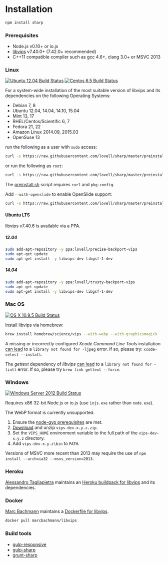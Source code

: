 # Installation

```sh
npm install sharp
```

### Prerequisites

* Node.js v0.10+ or io.js
* [libvips](https://github.com/jcupitt/libvips) v7.40.0+ (7.42.0+ recommended)
* C++11 compatible compiler such as gcc 4.6+, clang 3.0+ or MSVC 2013

### Linux

[![Ubuntu 12.04 Build Status](https://travis-ci.org/lovell/sharp.png?branch=master)](https://travis-ci.org/lovell/sharp)
[![Centos 6.5 Build Status](https://snap-ci.com/lovell/sharp/branch/master/build_image)](https://snap-ci.com/lovell/sharp/branch/master)

For a system-wide installation of the most suitable version of
libvips and its dependencies on the following Operating Systems:

* Debian 7, 8
* Ubuntu 12.04, 14.04, 14.10, 15.04
* Mint 13, 17
* RHEL/Centos/Scientific 6, 7
* Fedora 21, 22
* Amazon Linux 2014.09, 2015.03
* OpenSuse 13

run the following as a user with `sudo` access:

```sh
curl -s https://raw.githubusercontent.com/lovell/sharp/master/preinstall.sh | sudo bash -
```

or run the following as `root`:

```sh
curl -s https://raw.githubusercontent.com/lovell/sharp/master/preinstall.sh | bash -
```

The [preinstall.sh](https://github.com/lovell/sharp/blob/master/preinstall.sh) script requires `curl` and `pkg-config`.

Add `--with-openslide` to enable OpenSlide support:

```sh
curl -s https://raw.githubusercontent.com/lovell/sharp/master/preinstall.sh | sudo bash -s -- --with-openslide
```

#### Ubuntu LTS

libvips v7.40.6 is available via a PPA.

##### 12.04

```sh
sudo add-apt-repository -y ppa:lovell/precise-backport-vips
sudo apt-get update
sudo apt-get install -y libvips-dev libgsf-1-dev
```

##### 14.04

```sh
sudo add-apt-repository -y ppa:lovell/trusty-backport-vips
sudo apt-get update
sudo apt-get install -y libvips-dev libgsf-1-dev
```

### Mac OS

[![OS X 10.9.5 Build Status](https://travis-ci.org/lovell/sharp-osx-ci.png?branch=master)](https://travis-ci.org/lovell/sharp-osx-ci)

Install libvips via homebrew:

```sh
brew install homebrew/science/vips --with-webp --with-graphicsmagick
```

A missing or incorrectly configured _Xcode Command Line Tools_ installation
[can lead](https://github.com/lovell/sharp/issues/80) to a
`library not found for -ljpeg` error.
If so, please try: `xcode-select --install`.

The _gettext_ dependency of _libvips_
[can lead](https://github.com/lovell/sharp/issues/9)
to a `library not found for -lintl` error.
If so, please try `brew link gettext --force`.

### Windows

[![Windows Server 2012 Build Status](https://ci.appveyor.com/api/projects/status/pgtul704nkhhg6sg)](https://ci.appveyor.com/project/lovell/sharp)

Requires x86 32-bit Node.js or io.js (use `iojs.exe` rather than `node.exe`).

The WebP format is currently unsupported.

1. Ensure the [node-gyp prerequisites](https://github.com/TooTallNate/node-gyp#installation) are met.
2. [Download](http://www.vips.ecs.soton.ac.uk/supported/current/win32/) and unzip `vips-dev.x.y.z.zip`.
3. Set the `VIPS_HOME` environment variable to the full path of the `vips-dev-x.y.z` directory.
4. Add `vips-dev-x.y.z\bin` to `PATH`.

Versions of MSVC more recent than 2013 may require the use of `npm install --arch=ia32 --msvs_version=2013`.

### Heroku

[Alessandro Tagliapietra](https://github.com/alex88) maintains an
[Heroku buildpack for libvips](https://github.com/alex88/heroku-buildpack-vips)
and its dependencies.

### Docker

[Marc Bachmann](https://github.com/marcbachmann) maintains a
[Dockerfile for libvips](https://github.com/marcbachmann/dockerfile-libvips).

```sh
docker pull marcbachmann/libvips
```

### Build tools

* [gulp-responsive](https://www.npmjs.com/package/gulp-responsive)
* [gulp-sharp](https://www.npmjs.com/package/gulp-sharp)
* [grunt-sharp](https://www.npmjs.com/package/grunt-sharp)
